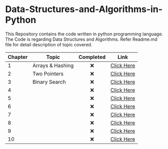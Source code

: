 # Data-Structures-and-Algorithms-in-Python
This Repository contains the code written in python programming language. The Code is regarding Data Structures and Algorithms. Refer Readme.md file for detail description of topic covered.



| Chapter 	| Topic            	| Completed 	| Link 	                 |
|---------	|------------------	|:-----------:|------	                   |
| 1       	| Arrays & Hashing 	| ❌          | [Click Here](Chapter-1) |
| 2       	| Two Pointers     	| ❌          | [Click Here](Chapter-2) |
| 3       	| Binary Search    	| ❌          | [Click Here](Chapter-3) |         
| 4       	|                  	| ❌          | [Click Here](Chapter-4) |          	      	
| 5       	|                  	| ❌          | [Click Here](Chapter-5) |          	      	
| 6        	|                  	| ❌          | [Click Here](Chapter-6) |          	      	
| 7        	|                  	| ❌          | [Click Here](Chapter-7) |          	      	
| 8       	|                  	| ❌          | [Click Here](Chapter-8) |          	      	
| 9        	|                  	| ❌          | [Click Here](Chapter-9) |          	      	
| 10       	|                  	| ❌          | [Click Here](Chapter-10) |          	      
